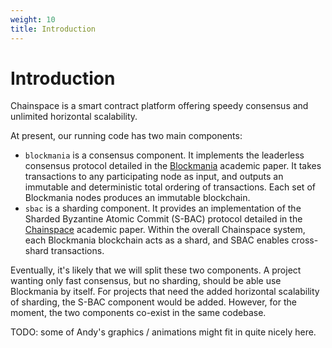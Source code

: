 ```yaml
---
weight: 10
title: Introduction
---
```


# Introduction

Chainspace is a smart contract platform offering speedy consensus and unlimited horizontal scalability.

At present, our running code has two main components:

* `blockmania` is a consensus component. It implements the leaderless consensus protocol detailed in the [Blockmania](https://arxiv.org/abs/1809.01620) academic paper. It takes transactions to any participating node as input, and outputs an immutable and deterministic total ordering of transactions. Each set of Blockmania nodes produces an immutable blockchain.
* `sbac` is a sharding component. It provides an implementation of the Sharded Byzantine Atomic Commit (S-BAC) protocol detailed in the [Chainspace](https://arxiv.org/abs/1708.03778) academic paper. Within the overall Chainspace system, each Blockmania blockchain acts as a shard, and SBAC enables cross-shard transactions.

Eventually, it's likely that we will split these two components. A project wanting only fast consensus, but no sharding, should be able use Blockmania by itself. For projects that need the added horizontal scalability of sharding, the S-BAC component would be added. However, for the moment, the two components co-exist in the same codebase.

TODO: some of Andy's graphics / animations might fit in quite nicely here. 
